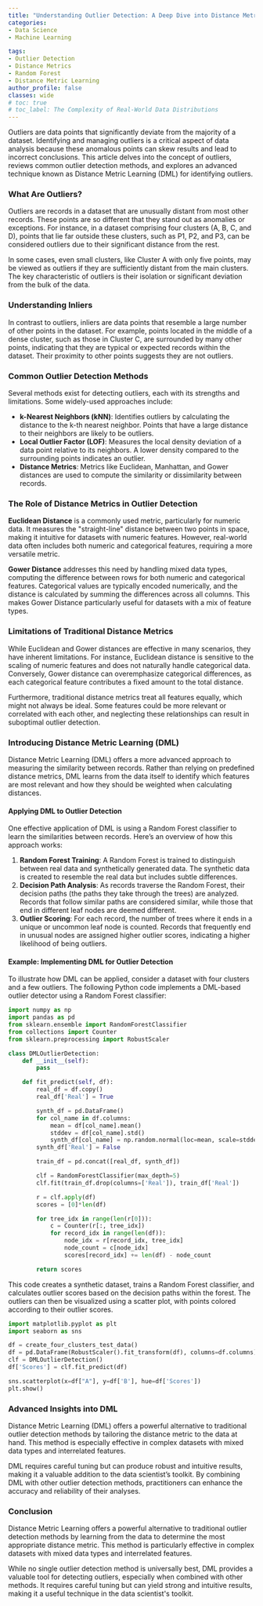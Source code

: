 ```yaml
---
title: "Understanding Outlier Detection: A Deep Dive into Distance Metric Learning"
categories:
- Data Science
- Machine Learning

tags:
- Outlier Detection
- Distance Metrics
- Random Forest
- Distance Metric Learning
author_profile: false
classes: wide
# toc: true
# toc_label: The Complexity of Real-World Data Distributions
---
```


Outliers are data points that significantly deviate from the majority of a dataset. Identifying and managing outliers is a critical aspect of data analysis because these anomalous points can skew results and lead to incorrect conclusions. This article delves into the concept of outliers, reviews common outlier detection methods, and explores an advanced technique known as Distance Metric Learning (DML) for identifying outliers.

### What Are Outliers?

Outliers are records in a dataset that are unusually distant from most other records. These points are so different that they stand out as anomalies or exceptions. For instance, in a dataset comprising four clusters (A, B, C, and D), points that lie far outside these clusters, such as P1, P2, and P3, can be considered outliers due to their significant distance from the rest.

In some cases, even small clusters, like Cluster A with only five points, may be viewed as outliers if they are sufficiently distant from the main clusters. The key characteristic of outliers is their isolation or significant deviation from the bulk of the data.

### Understanding Inliers

In contrast to outliers, inliers are data points that resemble a large number of other points in the dataset. For example, points located in the middle of a dense cluster, such as those in Cluster C, are surrounded by many other points, indicating that they are typical or expected records within the dataset. Their proximity to other points suggests they are not outliers.

### Common Outlier Detection Methods

Several methods exist for detecting outliers, each with its strengths and limitations. Some widely-used approaches include:

- **k-Nearest Neighbors (kNN)**: Identifies outliers by calculating the distance to the k-th nearest neighbor. Points that have a large distance to their neighbors are likely to be outliers.
- **Local Outlier Factor (LOF)**: Measures the local density deviation of a data point relative to its neighbors. A lower density compared to the surrounding points indicates an outlier.
- **Distance Metrics**: Metrics like Euclidean, Manhattan, and Gower distances are used to compute the similarity or dissimilarity between records.

### The Role of Distance Metrics in Outlier Detection

**Euclidean Distance** is a commonly used metric, particularly for numeric data. It measures the "straight-line" distance between two points in space, making it intuitive for datasets with numeric features. However, real-world data often includes both numeric and categorical features, requiring a more versatile metric.

**Gower Distance** addresses this need by handling mixed data types, computing the difference between rows for both numeric and categorical features. Categorical values are typically encoded numerically, and the distance is calculated by summing the differences across all columns. This makes Gower Distance particularly useful for datasets with a mix of feature types.

### Limitations of Traditional Distance Metrics

While Euclidean and Gower distances are effective in many scenarios, they have inherent limitations. For instance, Euclidean distance is sensitive to the scaling of numeric features and does not naturally handle categorical data. Conversely, Gower distance can overemphasize categorical differences, as each categorical feature contributes a fixed amount to the total distance.

Furthermore, traditional distance metrics treat all features equally, which might not always be ideal. Some features could be more relevant or correlated with each other, and neglecting these relationships can result in suboptimal outlier detection.

### Introducing Distance Metric Learning (DML)

Distance Metric Learning (DML) offers a more advanced approach to measuring the similarity between records. Rather than relying on predefined distance metrics, DML learns from the data itself to identify which features are most relevant and how they should be weighted when calculating distances.

#### Applying DML to Outlier Detection

One effective application of DML is using a Random Forest classifier to learn the similarities between records. Here’s an overview of how this approach works:

1. **Random Forest Training**: A Random Forest is trained to distinguish between real data and synthetically generated data. The synthetic data is created to resemble the real data but includes subtle differences.
2. **Decision Path Analysis**: As records traverse the Random Forest, their decision paths (the paths they take through the trees) are analyzed. Records that follow similar paths are considered similar, while those that end in different leaf nodes are deemed different.
3. **Outlier Scoring**: For each record, the number of trees where it ends in a unique or uncommon leaf node is counted. Records that frequently end in unusual nodes are assigned higher outlier scores, indicating a higher likelihood of being outliers.

#### Example: Implementing DML for Outlier Detection

To illustrate how DML can be applied, consider a dataset with four clusters and a few outliers. The following Python code implements a DML-based outlier detector using a Random Forest classifier:

```python
import numpy as np
import pandas as pd
from sklearn.ensemble import RandomForestClassifier
from collections import Counter
from sklearn.preprocessing import RobustScaler

class DMLOutlierDetection:
    def __init__(self):
        pass

    def fit_predict(self, df):
        real_df = df.copy()
        real_df['Real'] = True

        synth_df = pd.DataFrame() 
        for col_name in df.columns:
            mean = df[col_name].mean()
            stddev = df[col_name].std()
            synth_df[col_name] = np.random.normal(loc=mean, scale=stddev, size=len(df))
        synth_df['Real'] = False

        train_df = pd.concat([real_df, synth_df])

        clf = RandomForestClassifier(max_depth=5)
        clf.fit(train_df.drop(columns=['Real']), train_df['Real'])

        r = clf.apply(df)
        scores = [0]*len(df)

        for tree_idx in range(len(r[0])): 
            c = Counter(r[:, tree_idx]) 
            for record_idx in range(len(df)): 
                node_idx = r[record_idx, tree_idx]
                node_count = c[node_idx]
                scores[record_idx] += len(df) - node_count

        return scores
```

This code creates a synthetic dataset, trains a Random Forest classifier, and calculates outlier scores based on the decision paths within the forest. The outliers can then be visualized using a scatter plot, with points colored according to their outlier scores.

```python
import matplotlib.pyplot as plt
import seaborn as sns

df = create_four_clusters_test_data()
df = pd.DataFrame(RobustScaler().fit_transform(df), columns=df.columns)
clf = DMLOutlierDetection()
df['Scores'] = clf.fit_predict(df)

sns.scatterplot(x=df["A"], y=df['B'], hue=df['Scores'])
plt.show()
```

### Advanced Insights into DML

Distance Metric Learning (DML) offers a powerful alternative to traditional outlier detection methods by tailoring the distance metric to the data at hand. This method is especially effective in complex datasets with mixed data types and interrelated features.

DML requires careful tuning but can produce robust and intuitive results, making it a valuable addition to the data scientist’s toolkit. By combining DML with other outlier detection methods, practitioners can enhance the accuracy and reliability of their analyses.

### Conclusion

Distance Metric Learning offers a powerful alternative to traditional outlier detection methods by learning from the data to determine the most appropriate distance metric. This method is particularly effective in complex datasets with mixed data types and interrelated features.

While no single outlier detection method is universally best, DML provides a valuable tool for detecting outliers, especially when combined with other methods. It requires careful tuning but can yield strong and intuitive results, making it a useful technique in the data scientist's toolkit.
